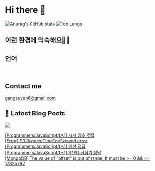 # Hi there 👋

[![Anurag's GitHub stats](https://github-readme-stats.vercel.app/api?username=rkdden)](https://github.com/anuraghazra/github-readme-stats)
[![Top Langs](https://github-readme-stats.vercel.app/api/top-langs/?username=rkdden&layout=compact&hide=r,jupyter%20notebook,c%23&exclude_repo=roharui.github.io)](https://github.com/anuraghazra/github-readme-stats)

## 이런 환경에 익숙해요✍🏼

## 언어

<p>
  <img alt="" src= "https://img.shields.io/badge/JavaScript-F7DF1E?style=flat-square&logo=JavaScript&logoColor=white"/> 
  <img alt="" src= "https://img.shields.io/badge/TypeScript-black?logo=typescript&logoColor=blue"/>
</p>

## Contact me

gangsuyun6@gmail.com

## 📕 Latest Blog Posts
<p>
    <a href="https://systorage.tistory.com/"><img src="https://img.shields.io/badge/Blog-FF5722?style=flat-square&logo=Blogger&logoColor=white"/></a><br>
</p>

<a href=https://systorage.tistory.com/entry/ProgrammersJavaScriptLv1-%EC%8B%9C%EC%A0%80-%EC%95%94%ED%98%B8-%EC%A0%95%EB%8B%B5>[Programmers/JavaScript/Lv.1] 시저 암호 정답</a></br><a href=https://systorage.tistory.com/entry/Error-S3-RequestTimeTooSkewed-error>[Error] S3 RequestTimeTooSkewed error</a></br><a href=https://systorage.tistory.com/entry/ProgrammersJavaScriptLv1-%EC%98%88%EC%82%B0-%EC%A0%95%EB%8B%B5>[Programmers/JavaScript/Lv.1] 예산 정답</a></br><a href=https://systorage.tistory.com/entry/ProgrammersJavaScriptLv1-3%EC%A7%84%EB%B2%95-%EB%92%A4%EC%A7%91%EA%B8%B0-%EC%A0%95%EB%8B%B5>[Programmers/JavaScript/Lv.1] 3진법 뒤집기 정답</a></br><a href=https://systorage.tistory.com/entry/MongoDB-The-value-of-offset-is-out-of-range-It-must-be-0-17825792>[MongoDB] The value of "offset" is out of range. It must be >= 0 && <= 17825792</a></br>